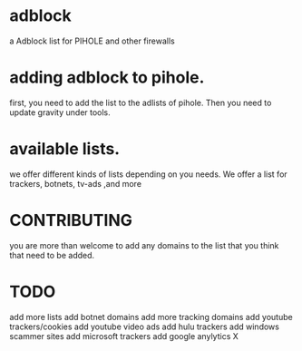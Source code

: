 # adblock
a Adblock list for PIHOLE and other firewalls

# adding adblock to pihole.
first, you need to add the list to the adlists of pihole. Then you need to update gravity under tools.

# available lists.

we offer different kinds of lists depending on you needs. We offer a list for trackers, botnets, tv-ads ,and more


# CONTRIBUTING

you are more than welcome to add any domains to the list that you think that need to be added.

# TODO

add more lists
add botnet domains
add more tracking domains
add youtube trackers/cookies
add youtube video ads
add hulu trackers
add windows scammer sites
add microsoft trackers
add google anylytics X
